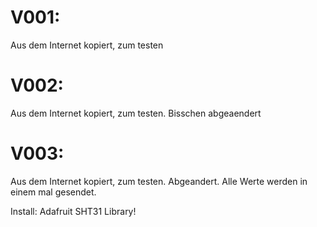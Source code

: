# V001:
Aus dem Internet kopiert, zum testen
# V002:
Aus dem Internet kopiert, zum testen. Bisschen abgeaendert
# V003:
Aus dem Internet kopiert, zum testen. Abgeandert. Alle Werte werden in einem mal gesendet.

Install: Adafruit SHT31 Library!
